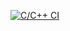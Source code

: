 [![C/C++ CI](https://github.com/khskrede/AI/actions/workflows/c-cpp.yml/badge.svg?branch=master)](https://github.com/khskrede/AI/actions/workflows/c-cpp.yml)
